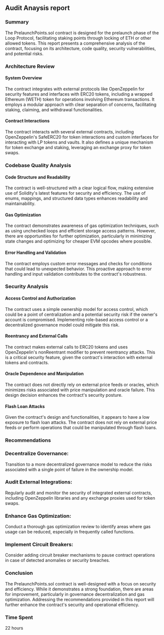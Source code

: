 ## Audit Anaysis report
### Summary
The PrelaunchPoints.sol contract is designed for the prelaunch phase of the Loop Protocol, 
facilitating staking points through locking of ETH or other allowed tokens. This report presents a comprehensive analysis of the contract,
focusing on its architecture, code quality, security vulnerabilities, and potential risks.

### Architecture Review
#### System Overview
The contract integrates with external protocols like OpenZeppelin for security features and interfaces with ERC20 tokens, including a wrapped Ethereum (WETH) token for operations involving Ethereum transactions. It employs a modular approach with clear separation of concerns, facilitating staking, claiming, and withdrawal functionalities.
#### Contract Interactions
The contract interacts with several external contracts, including OpenZeppelin's SafeERC20 for token interactions and custom interfaces for interacting with LP tokens and vaults. It also defines a unique mechanism for token exchange and staking, leveraging an exchange proxy for token swaps.

### Codebase Quality Analysis
#### Code Structure and Readability
The contract is well-structured with a clear logical flow, making extensive use of Solidity's latest features for security and efficiency. The use of enums, mappings, and structured data types enhances readability and maintainability.
#### Gas Optimization
The contract demonstrates awareness of gas optimization techniques, such as using unchecked loops and efficient storage access patterns. However, there are opportunities for further optimization, particularly in minimizing state changes and optimizing for cheaper EVM opcodes where possible.
#### Error Handling and Validation
The contract employs custom error messages and checks for conditions that could lead to unexpected behavior. This proactive approach to error handling and input validation contributes to the contract's robustness.

### Security Analysis
#### Access Control and Authorization
The contract uses a simple ownership model for access control, which could be a point of centralization and a potential security risk if the owner's account is compromised. Implementing role-based access control or a decentralized governance model could mitigate this risk.
#### Reentrancy and External Calls
The contract makes external calls to ERC20 tokens and uses OpenZeppelin's nonReentrant modifier to prevent reentrancy attacks. This is a critical security feature, given the contract's interaction with external tokens and contracts.
#### Oracle Dependence and Manipulation
The contract does not directly rely on external price feeds or oracles, which minimizes risks associated with price manipulation and oracle failure. This design decision enhances the contract's security posture.
#### Flash Loan Attacks
Given the contract's design and functionalities, it appears to have a low exposure to flash loan attacks. The contract does not rely on external price feeds or perform operations that could be manipulated through flash loans.

### Recommendations
### Decentralize Governance: 
Transition to a more decentralized governance model to reduce the risks associated with a single point of failure in the ownership model.
### Audit External Integrations: 
Regularly audit and monitor the security of integrated external contracts, including OpenZeppelin libraries and any exchange proxies used for token swaps.
### Enhance Gas Optimization: 
Conduct a thorough gas optimization review to identify areas where gas usage can be reduced, especially in frequently called functions.
### Implement Circuit Breakers: 
Consider adding circuit breaker mechanisms to pause contract operations in case of detected anomalies or security breaches.

### Conclusion
The PrelaunchPoints.sol contract is well-designed with a focus on security and efficiency. While it demonstrates a strong foundation, there are areas for improvement, particularly in governance decentralization and gas optimization. Addressing the recommendations provided in this report will further enhance the contract's security and operational efficiency.

### Time Spent
22 hours